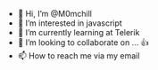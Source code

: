 - 👋 Hi, I’m @M0mchill
- 👀 I’m interested in javascript
- 🌱 I’m currently learning at Telerik
- 💞️ I’m looking to collaborate on ... 👍
- 📫 How to reach me via my email

<!---
M0mchill/M0mchill is a ✨ special ✨ repository because its `README.md` (this file) appears on your GitHub profile.
You can click the Preview link to take a look at your changes.
--->
